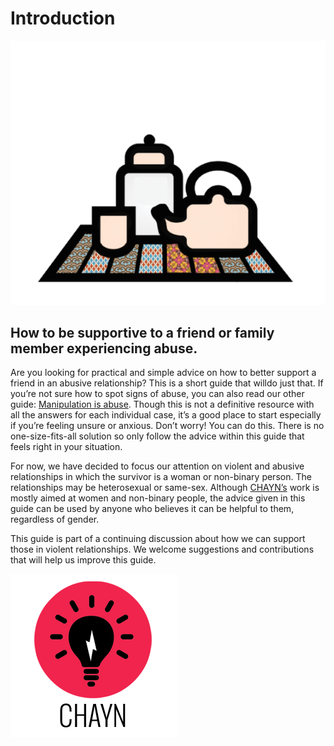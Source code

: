 # Introduction

![](.gitbook/assets/the_good_friend_guide.gif)

## How to be supportive to a friend or family member experiencing abuse.

Are you looking for practical and simple advice on how to better support a friend in an abusive relationship? This is a short guide that willdo just that. If you’re not sure how to spot signs of abuse, you can also read our other guide: [Manipulation is abuse](https://chayn.gitbooks.io/manipulation-is-abuse/content/what_does_manipulation_look_like.html). Though this is not a definitive resource with all the answers for each individual case, it’s a good place to start especially if you’re feeling unsure or anxious. Don’t worry! You can do this. There is no one-size-fits-all solution so only follow the advice within this guide that feels right in your situation.

For now, we have decided to focus our attention on violent and abusive relationships in which the survivor is a woman or non-binary person. The relationships may be heterosexual or same-sex. Although [CHAYN’s](http://chayn.co/) work is mostly aimed at women and non-binary people, the advice given in this guide can be used by anyone who believes it can be helpful to them, regardless of gender.

This guide is part of a continuing discussion about how we can support those in violent relationships. We welcome suggestions and contributions that will help us improve this guide.

![](.gitbook/assets/chayn_logo_small.png)

